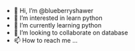 - 👋 Hi, I’m @blueberryshawer
- 👀 I’m interested in learn python
- 🌱 I’m currently learning python
- 💞️ I’m looking to collaborate on database
- 📫 How to reach me ...

<!---
blueberryshawer/blueberryshawer is a ✨ special ✨ repository because its `README.md` (this file) appears on your GitHub profile.
You can click the Preview link to take a look at your changes.
--->

